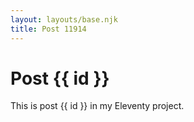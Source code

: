 ```yaml
---
layout: layouts/base.njk
title: Post 11914
---
```


# Post {{ id }}

This is post {{ id }} in my Eleventy project.
